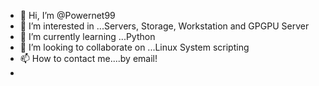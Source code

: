 - 👋 Hi, I’m @Powernet99
- 👀 I’m interested in ...Servers, Storage, Workstation and GPGPU Server
- 🌱 I’m currently learning ...Python
- 💞️ I’m looking to collaborate on ...Linux System scripting
- 📫 How to contact me....by email!
- 
<!---
Powernet99/Powernet99 is a ✨ special ✨ repository because its `README.md` (this file) appears on your GitHub profile.
You can click the Preview link to take a look at your changes.
--->
